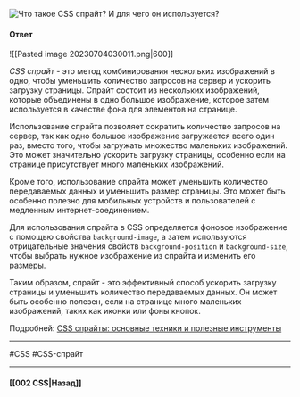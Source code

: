 ![Что такое CSS спрайт? И для чего он используется?](https://youtu.be/CjdCxxqObaM?t=330)

#### Ответ

![[Pasted image 20230704030011.png|600]]

*CSS спрайт* - это метод комбинирования нескольких изображений в одно, чтобы уменьшить количество запросов на сервер и ускорить загрузку страницы. Спрайт состоит из нескольких изображений, которые объединены в одно большое изображение, которое затем используется в качестве фона для элементов на странице.

Использование спрайта позволяет сократить количество запросов на сервер, так как одно большое изображение загружается всего один раз, вместо того, чтобы загружать множество маленьких изображений. Это может значительно ускорить загрузку страницы, особенно если на странице присутствует много маленьких изображений.

Кроме того, использование спрайта может уменьшить количество передаваемых данных и уменьшить размер страницы. Это может быть особенно полезно для мобильных устройств и пользователей с медленным интернет-соединением.

Для использования спрайта в CSS определяется фоновое изображение с помощью свойства `background-image`, а затем используются отрицательные значения свойств `background-position` и `background-size`, чтобы выбрать нужное изображение из спрайта и изменить его размеры.

Таким образом, спрайт - это эффективный способ ускорить загрузку страницы и уменьшить количество передаваемых данных. Он может быть особенно полезен, если на странице много маленьких изображений, таких как иконки или фоны кнопок.

Подробней: [CSS спрайты: основные техники и полезные инструменты](https://habrahabr.ru/post/159027/)

___
#CSS #CSS-спрайт

___

#### [[002 CSS|Назад]]